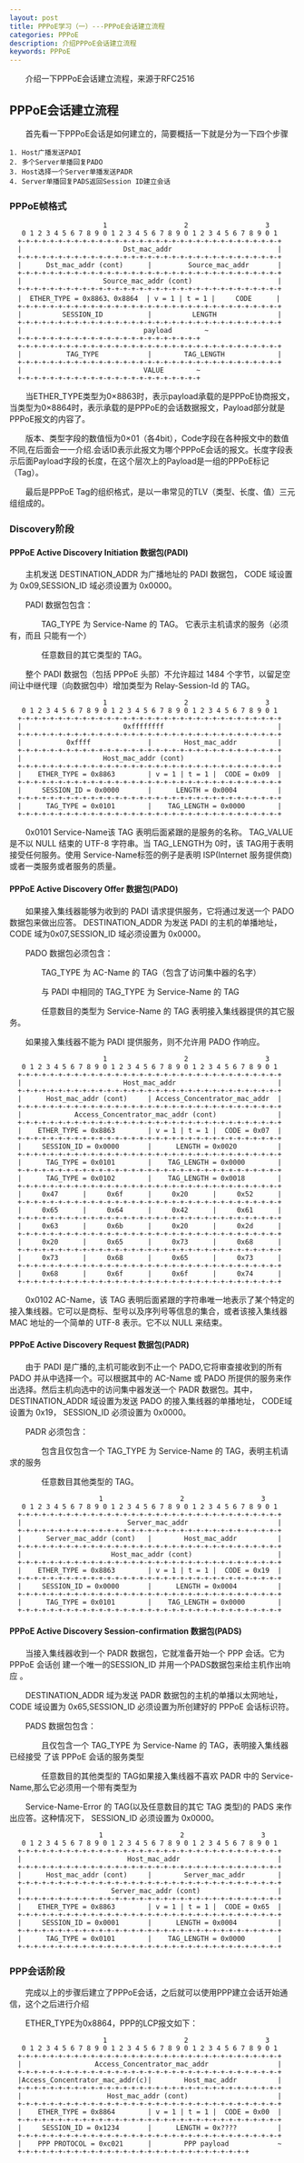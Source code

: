 ```yaml
---
layout: post
title: PPPoE学习（一）---PPPoE会话建立流程
categories: PPPoE
description: 介绍PPPoE会话建立流程
keywords: PPPoE
---
```


　　介绍一下PPPoE会话建立流程，来源于RFC2516

## PPPoE会话建立流程

　　首先看一下PPPoE会话是如何建立的，简要概括一下就是分为一下四个步骤

```
1. Host广播发送PADI
2. 多个Server单播回复PADO
3. Host选择一个Server单播发送PADR
4. Server单播回复PADS返回Session ID建立会话
```

### PPPoE帧格式

                           1                   2                   3
       0 1 2 3 4 5 6 7 8 9 0 1 2 3 4 5 6 7 8 9 0 1 2 3 4 5 6 7 8 9 0 1
      +-+-+-+-+-+-+-+-+-+-+-+-+-+-+-+-+-+-+-+-+-+-+-+-+-+-+-+-+-+-+-+-+
      |                         Dst_mac_addr                          |
      +-+-+-+-+-+-+-+-+-+-+-+-+-+-+-+-+-+-+-+-+-+-+-+-+-+-+-+-+-+-+-+-+
      |      Dst_mac_addr (cont)      |         Source_mac_addr       |
      +-+-+-+-+-+-+-+-+-+-+-+-+-+-+-+-+-+-+-+-+-+-+-+-+-+-+-+-+-+-+-+-+
      |                    Source_mac_addr (cont)                     |
      +-+-+-+-+-+-+-+-+-+-+-+-+-+-+-+-+-+-+-+-+-+-+-+-+-+-+-+-+-+-+-+-+
      |  ETHER_TYPE = 0x8863、0x8864  | v = 1 | t = 1 |     CODE      |
      +-+-+-+-+-+-+-+-+-+-+-+-+-+-+-+-+-+-+-+-+-+-+-+-+-+-+-+-+-+-+-+-+
      |          SESSION_ID           |          LENGTH               |
      +-+-+-+-+-+-+-+-+-+-+-+-+-+-+-+-+-+-+-+-+-+-+-+-+-+-+-+-+-+-+-+-+
      |                              payload        ~
      +-+-+-+-+-+-+-+-+-+-+-+-+-+-+-+-+-+-+-+-+-+-+
      +-+-+-+-+-+-+-+-+-+-+-+-+-+-+-+-+-+-+-+-+-+-+-+-+-+-+-+-+-+-+-+-+
      |           TAG_TYPE            |        TAG_LENGTH             |
      +-+-+-+-+-+-+-+-+-+-+-+-+-+-+-+-+-+-+-+-+-+-+-+-+-+-+-+-+-+-+-+-+
      |                              VALUE        ~
      +-+-+-+-+-+-+-+-+-+-+-+-+-+-+-+-+-+-+-+-+-+-+

　　当ETHER_TYPE类型为0×8863时，表示payload承载的是PPPoE协商报文，当类型为0×8864时，表示承载的是PPPoE的会话数据报文，Payload部分就是PPPoE报文的内容了。

　　版本、类型字段的数值恒为0×01（各4bit），Code字段在各种报文中的数值不同,在后面会一一介绍.会话ID表示此报文为哪个PPPoE会话的报文。长度字段表示后面Payload字段的长度，在这个层次上的Payload是一组的PPPoE标记（Tag）。

　　最后是PPPoE Tag的组织格式，是以一串常见的TLV（类型、长度、值）三元组组成的。

### Discovery阶段

#### PPPoE Active Discovery Initiation 数据包(PADI)

　　主机发送 DESTINATION_ADDR 为广播地址的 PADI 数据包， CODE 域设置为
0x09,SESSION_ID 域必须设置为 0x0000。

　　PADI 数据包包含：

　　　　TAG_TYPE 为 Service-Name 的 TAG。 它表示主机请求的服务（必须有，而且
只能有一个）

　　　　任意数目的其它类型的 TAG。

　　整个 PADI 数据包（包括 PPPoE 头部）不允许超过 1484 个字节，以留足空间让中继代理（向数据包中）增加类型为 Relay-Session-Id 的 TAG。

                           1                   2                   3
       0 1 2 3 4 5 6 7 8 9 0 1 2 3 4 5 6 7 8 9 0 1 2 3 4 5 6 7 8 9 0 1
      +-+-+-+-+-+-+-+-+-+-+-+-+-+-+-+-+-+-+-+-+-+-+-+-+-+-+-+-+-+-+-+-+
      |                         0xffffffff                            |
      +-+-+-+-+-+-+-+-+-+-+-+-+-+-+-+-+-+-+-+-+-+-+-+-+-+-+-+-+-+-+-+-+
      |           0xffff              |        Host_mac_addr          |
      +-+-+-+-+-+-+-+-+-+-+-+-+-+-+-+-+-+-+-+-+-+-+-+-+-+-+-+-+-+-+-+-+
      |                    Host_mac_addr (cont)                       |
      +-+-+-+-+-+-+-+-+-+-+-+-+-+-+-+-+-+-+-+-+-+-+-+-+-+-+-+-+-+-+-+-+
      |    ETHER_TYPE = 0x8863        | v = 1 | t = 1 |  CODE = 0x09  |
      +-+-+-+-+-+-+-+-+-+-+-+-+-+-+-+-+-+-+-+-+-+-+-+-+-+-+-+-+-+-+-+-+
      |     SESSION_ID = 0x0000       |      LENGTH = 0x0004          |
      +-+-+-+-+-+-+-+-+-+-+-+-+-+-+-+-+-+-+-+-+-+-+-+-+-+-+-+-+-+-+-+-+
      |      TAG_TYPE = 0x0101        |    TAG_LENGTH = 0x0000        |
      +-+-+-+-+-+-+-+-+-+-+-+-+-+-+-+-+-+-+-+-+-+-+-+-+-+-+-+-+-+-+-+-+

　　0x0101 Service-Name该 TAG 表明后面紧跟的是服务的名称。 TAG_VALUE 是不以 NULL 结束的 UTF-8 字符串。当 TAG_LENGTH为 0时，该 TAG用于表明接受任何服务。使用 Service-Name标签的例子是表明 ISP(Internet 服务提供商)或者一类服务或者服务的质量。

#### PPPoE Active Discovery Offer 数据包(PADO)

　　如果接入集线器能够为收到的 PADI 请求提供服务，它将通过发送一个 PADO 数据包来做出应答。 DESTINATION_ADDR 为发送 PADI 的主机的单播地址， CODE 域为0x07,SESSION_ID 域必须设置为 0x0000。

　　PADO 数据包必须包含：

　　　　TAG_TYPE 为 AC-Name 的 TAG（包含了访问集中器的名字）

　　　　与 PADI 中相同的 TAG_TYPE 为 Service-Name 的 TAG

　　　　任意数目的类型为 Service-Name 的 TAG 表明接入集线器提供的其它服务。

　　如果接入集线器不能为 PADI 提供服务，则不允许用 PADO 作响应。

                           1                   2                   3
       0 1 2 3 4 5 6 7 8 9 0 1 2 3 4 5 6 7 8 9 0 1 2 3 4 5 6 7 8 9 0 1
      +-+-+-+-+-+-+-+-+-+-+-+-+-+-+-+-+-+-+-+-+-+-+-+-+-+-+-+-+-+-+-+-+
      |                         Host_mac_addr                         |
      +-+-+-+-+-+-+-+-+-+-+-+-+-+-+-+-+-+-+-+-+-+-+-+-+-+-+-+-+-+-+-+-+
      |      Host_mac_addr (cont)     | Access_Concentrator_mac_addr  |
      +-+-+-+-+-+-+-+-+-+-+-+-+-+-+-+-+-+-+-+-+-+-+-+-+-+-+-+-+-+-+-+-+
      |             Access_Concentrator_mac_addr (cont)               |
      +-+-+-+-+-+-+-+-+-+-+-+-+-+-+-+-+-+-+-+-+-+-+-+-+-+-+-+-+-+-+-+-+
      |    ETHER_TYPE = 0x8863        | v = 1 | t = 1 |  CODE = 0x07  |
      +-+-+-+-+-+-+-+-+-+-+-+-+-+-+-+-+-+-+-+-+-+-+-+-+-+-+-+-+-+-+-+-+
      |     SESSION_ID = 0x0000       |      LENGTH = 0x0020          |
      +-+-+-+-+-+-+-+-+-+-+-+-+-+-+-+-+-+-+-+-+-+-+-+-+-+-+-+-+-+-+-+-+
      |      TAG_TYPE = 0x0101        |    TAG_LENGTH = 0x0000        |
      +-+-+-+-+-+-+-+-+-+-+-+-+-+-+-+-+-+-+-+-+-+-+-+-+-+-+-+-+-+-+-+-+
      |      TAG_TYPE = 0x0102        |    TAG_LENGTH = 0x0018        |
      +-+-+-+-+-+-+-+-+-+-+-+-+-+-+-+-+-+-+-+-+-+-+-+-+-+-+-+-+-+-+-+-+
      |     0x47      |     0x6f      |     0x20      |     0x52      |
      +-+-+-+-+-+-+-+-+-+-+-+-+-+-+-+-+-+-+-+-+-+-+-+-+-+-+-+-+-+-+-+-+
      |     0x65      |     0x64      |     0x42      |     0x61      |
      +-+-+-+-+-+-+-+-+-+-+-+-+-+-+-+-+-+-+-+-+-+-+-+-+-+-+-+-+-+-+-+-+
      |     0x63      |     0x6b      |     0x20      |     0x2d      |
      +-+-+-+-+-+-+-+-+-+-+-+-+-+-+-+-+-+-+-+-+-+-+-+-+-+-+-+-+-+-+-+-+
      |     0x20      |     0x65      |     0x73      |     0x68      |
      +-+-+-+-+-+-+-+-+-+-+-+-+-+-+-+-+-+-+-+-+-+-+-+-+-+-+-+-+-+-+-+-+
      |     0x73      |     0x68      |     0x65      |     0x73      |
      +-+-+-+-+-+-+-+-+-+-+-+-+-+-+-+-+-+-+-+-+-+-+-+-+-+-+-+-+-+-+-+-+
      |     0x68      |     0x6f      |     0x6f      |     0x74      |
      +-+-+-+-+-+-+-+-+-+-+-+-+-+-+-+-+-+-+-+-+-+-+-+-+-+-+-+-+-+-+-+-+

　　0x0102 AC-Name，该 TAG 表明后面紧跟的字符串唯一地表示了某个特定的接入集线器。它可以是商标、型号以及序列号等信息的集合，或者该接入集线器 MAC 地址的一个简单的 UTF-8 表示。它不以 NULL 来结束。

#### PPPoE Active Discovery Request 数据包(PADR)

　　由于 PADI 是广播的,主机可能收到不止一个 PADO,它将审查接收到的所有 PADO 并从中选择一个。可以根据其中的 AC-Name 或 PADO 所提供的服务来作出选择。然后主机向选中的访问集中器发送一个 PADR 数据包。其中， DESTINATION_ADDR 域设置为发送 PADO 的接入集线器的单播地址， CODE域设置为 0x19， SESSION_ID 必须设置为 0x0000。

　　PADR 必须包含：

　　　　包含且仅包含一个 TAG_TYPE 为 Service-Name 的 TAG，表明主机请求的服务

　　　　任意数目其他类型的 TAG。

                          1                   2                   3
       0 1 2 3 4 5 6 7 8 9 0 1 2 3 4 5 6 7 8 9 0 1 2 3 4 5 6 7 8 9 0 1
      +-+-+-+-+-+-+-+-+-+-+-+-+-+-+-+-+-+-+-+-+-+-+-+-+-+-+-+-+-+-+-+-+
      |                          Server_mac_addr                      |
      +-+-+-+-+-+-+-+-+-+-+-+-+-+-+-+-+-+-+-+-+-+-+-+-+-+-+-+-+-+-+-+-+
      |      Server_mac_addr (cont)   |        Host_mac_addr          |
      +-+-+-+-+-+-+-+-+-+-+-+-+-+-+-+-+-+-+-+-+-+-+-+-+-+-+-+-+-+-+-+-+
      |                      Host_mac_addr (cont)                     |
      +-+-+-+-+-+-+-+-+-+-+-+-+-+-+-+-+-+-+-+-+-+-+-+-+-+-+-+-+-+-+-+-+
      |    ETHER_TYPE = 0x8863        | v = 1 | t = 1 |  CODE = 0x19  |
      +-+-+-+-+-+-+-+-+-+-+-+-+-+-+-+-+-+-+-+-+-+-+-+-+-+-+-+-+-+-+-+-+
      |     SESSION_ID = 0x0000       |      LENGTH = 0x0004          |
      +-+-+-+-+-+-+-+-+-+-+-+-+-+-+-+-+-+-+-+-+-+-+-+-+-+-+-+-+-+-+-+-+
      |      TAG_TYPE = 0x0101        |    TAG_LENGTH = 0x0000        |
      +-+-+-+-+-+-+-+-+-+-+-+-+-+-+-+-+-+-+-+-+-+-+-+-+-+-+-+-+-+-+-+-+

#### PPPoE Active Discovery Session-confirmation 数据包(PADS)

　　当接入集线器收到一个 PADR 数据包，它就准备开始一个 PPP 会话。它为 PPPoE 会话创 建一个唯一的SESSION_ID 并用一个PADS数据包来给主机作出响应 。

　　DESTINATION_ADDR 域为发送 PADR 数据包的主机的单播以太网地址，CODE 域设置为 0x65,SESSION_ID 必须设置为所创建好的 PPPoE 会话标识符。

　　PADS 数据包包含：

　　　　且仅包含一个 TAG_TYPE 为 Service-Name 的 TAG，表明接入集线器已经接受
了该 PPPoE 会话的服务类型

　　　　任意数目的其他类型的 TAG如果接入集线器不喜欢 PADR 中的 Service-Name,那么它必须用一个带有类型为

　　Service-Name-Error 的 TAG(以及任意数目的其它 TAG 类型)的 PADS 来作出应答。这种情况下， SESSION_ID 必须设置为 0x0000。

                          1                   2                   3
       0 1 2 3 4 5 6 7 8 9 0 1 2 3 4 5 6 7 8 9 0 1 2 3 4 5 6 7 8 9 0 1
      +-+-+-+-+-+-+-+-+-+-+-+-+-+-+-+-+-+-+-+-+-+-+-+-+-+-+-+-+-+-+-+-+
      |                          Host_mac_addr                        |
      +-+-+-+-+-+-+-+-+-+-+-+-+-+-+-+-+-+-+-+-+-+-+-+-+-+-+-+-+-+-+-+-+
      |      Host_mac_addr (cont)     |        Server_mac_addr        |
      +-+-+-+-+-+-+-+-+-+-+-+-+-+-+-+-+-+-+-+-+-+-+-+-+-+-+-+-+-+-+-+-+
      |                      Server_mac_addr (cont)                   |
      +-+-+-+-+-+-+-+-+-+-+-+-+-+-+-+-+-+-+-+-+-+-+-+-+-+-+-+-+-+-+-+-+
      |    ETHER_TYPE = 0x8863        | v = 1 | t = 1 |  CODE = 0x65  |
      +-+-+-+-+-+-+-+-+-+-+-+-+-+-+-+-+-+-+-+-+-+-+-+-+-+-+-+-+-+-+-+-+
      |     SESSION_ID = 0x0001       |      LENGTH = 0x0004          |
      +-+-+-+-+-+-+-+-+-+-+-+-+-+-+-+-+-+-+-+-+-+-+-+-+-+-+-+-+-+-+-+-+
      |      TAG_TYPE = 0x0101        |    TAG_LENGTH = 0x0000        |
      +-+-+-+-+-+-+-+-+-+-+-+-+-+-+-+-+-+-+-+-+-+-+-+-+-+-+-+-+-+-+-+-+

### PPP会话阶段

　　完成以上的步骤后建立了PPPoE会话，之后就可以使用PPP建立会话开始通信，这个之后进行介绍

　　ETHER_TYPE为0x8864，PPP的LCP报文如下：

                           1                   2                   3
       0 1 2 3 4 5 6 7 8 9 0 1 2 3 4 5 6 7 8 9 0 1 2 3 4 5 6 7 8 9 0 1
      +-+-+-+-+-+-+-+-+-+-+-+-+-+-+-+-+-+-+-+-+-+-+-+-+-+-+-+-+-+-+-+-+
      |                  Access_Concentrator_mac_addr                 |
      +-+-+-+-+-+-+-+-+-+-+-+-+-+-+-+-+-+-+-+-+-+-+-+-+-+-+-+-+-+-+-+-+
      |Access_Concentrator_mac_addr(c)|        Host_mac_addr          |
      +-+-+-+-+-+-+-+-+-+-+-+-+-+-+-+-+-+-+-+-+-+-+-+-+-+-+-+-+-+-+-+-+
      |                     Host_mac_addr (cont)                      |
      +-+-+-+-+-+-+-+-+-+-+-+-+-+-+-+-+-+-+-+-+-+-+-+-+-+-+-+-+-+-+-+-+
      |    ETHER_TYPE = 0x8864        | v = 1 | t = 1 |  CODE = 0x00  |
      +-+-+-+-+-+-+-+-+-+-+-+-+-+-+-+-+-+-+-+-+-+-+-+-+-+-+-+-+-+-+-+-+
      |     SESSION_ID = 0x1234       |      LENGTH = 0x????          |
      +-+-+-+-+-+-+-+-+-+-+-+-+-+-+-+-+-+-+-+-+-+-+-+-+-+-+-+-+-+-+-+-+
      |    PPP PROTOCOL = 0xc021      |        PPP payload            ~
      +-+-+-+-+-+-+-+-+-+-+-+-+-+-+-+-+-+-+-+-+-+-+-+-+-+-+-+-+


